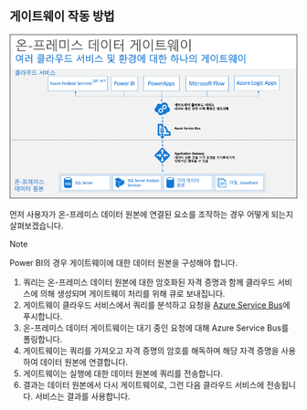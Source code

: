 ## <a name="how-the-gateway-works"></a>게이트웨이 작동 방법
![On-prem-data-gateway-how-it-works](./media/gateway-onprem-how-it-works-include/on-prem-data-gateway-how-it-works.png)

먼저 사용자가 온-프레미스 데이터 원본에 연결된 요소를 조작하는 경우 어떻게 되는지 살펴보겠습니다. 

> [!NOTE]
> Power BI의 경우 게이트웨이에 대한 데이터 원본을 구성해야 합니다.

1. 쿼리는 온-프레미스 데이터 원본에 대한 암호화된 자격 증명과 함께 클라우드 서비스에 의해 생성되며 게이트웨이 처리를 위해 큐로 보내집니다.
2. 게이트웨이 클라우드 서비스에서 쿼리를 분석하고 요청을 [Azure Service Bus](/azure/service-bus-messaging/service-bus-messaging-overview/)에 푸시합니다.
3. 온-프레미스 데이터 게이트웨이는 대기 중인 요청에 대해 Azure Service Bus를 폴링합니다.
4. 게이트웨이는 쿼리를 가져오고 자격 증명의 암호를 해독하며 해당 자격 증명을 사용하여 데이터 원본에 연결합니다.
5. 게이트웨이는 실행에 대한 데이터 원본에 쿼리를 전송합니다.
6. 결과는 데이터 원본에서 다시 게이트웨이로, 그런 다음 클라우드 서비스에 전송됩니다. 서비스는 결과를 사용합니다.

